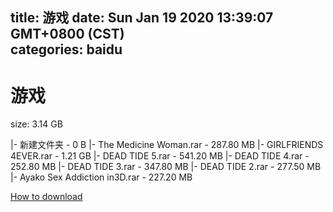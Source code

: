 
title: 游戏
date: Sun Jan 19 2020 13:39:07 GMT+0800 (CST)    
categories: baidu
---

# 游戏
size: 3.14 GB
 
 
|- 新建文件夹 - 0 B
|- The Medicine Woman.rar - 287.80 MB
|- GIRLFRIENDS 4EVER.rar - 1.21 GB
|- DEAD TIDE 5.rar - 541.20 MB
|- DEAD TIDE 4.rar - 252.80 MB
|- DEAD TIDE 3.rar - 347.80 MB
|- DEAD TIDE 2.rar - 277.50 MB
|- Ayako Sex Addiction in3D.rar - 227.20 MB

[How to download](https://bpcam.bemobtrk.com/go/2ceec3aa-1ca2-46d6-b9ff-aaa5c184517c?jno=4193)